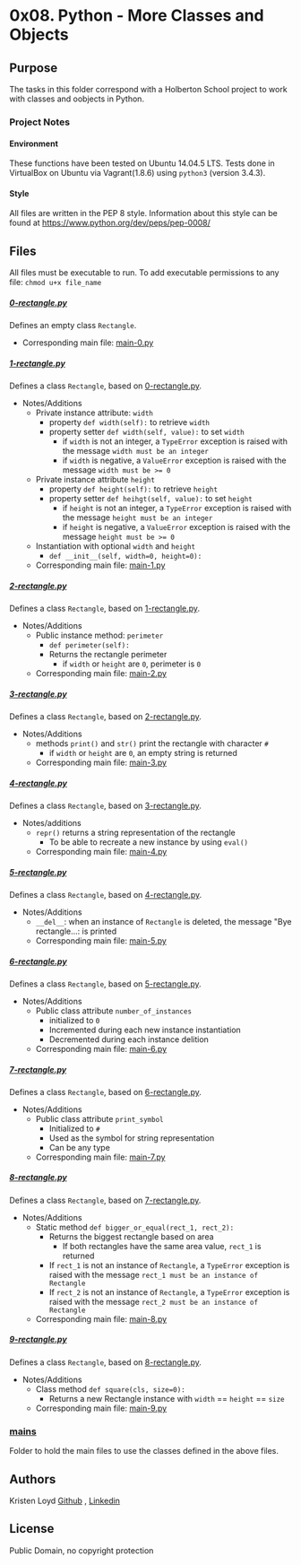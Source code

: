 # 0x08. Python - More Classes and Objects

## Purpose
The tasks in this folder correspond with a Holberton School project to work with classes and oobjects in Python. 

### Project Notes
#### Environment
These functions have been tested on Ubuntu 14.04.5 LTS.
Tests done in VirtualBox on Ubuntu via Vagrant(1.8.6) using `python3` (version 3.4.3).

#### Style
All files are written in the PEP 8 style.
Information about this style can be found at https://www.python.org/dev/peps/pep-0008/

## Files
All files must be executable to run. To add executable permissions to any file: `chmod u+x file_name`

##### [0-rectangle.py](0-rectangle.py)
Defines an empty class `Rectangle`.
* Corresponding main file: [main-0.py](mains/main-0.py)

##### [1-rectangle.py](1-rectangle.py)
Defines a class `Rectangle`, based on [0-rectangle.py](0-rectangle.py).
* Notes/Additions
  * Private instance attribute: `width`
    * property `def width(self):` to retrieve `width`
    * property setter `def width(self, value):` to set `width`
      * if `width` is not an integer, a `TypeError` exception is raised with the message `width must be an integer`
      * if `width` is negative, a `ValueError` exception is raised with the message `width must be >= 0`
  * Private instance attribute `height`
    * property `def height(self):` to retrieve `height`
    * property setter `def heihgt(self, value):` to set `height`
      * if `height` is not an integer, a `TypeError` exception is raised with the message `height must be an integer`
      * if `height` is negative, a `ValueError` exception is raised with the message `height must be >= 0`
  * Instantiation with optional `width` and `height`
    * `def __init__(self, width=0, height=0):`
  * Corresponding main file: [main-1.py](mains/main-1.py)

##### [2-rectangle.py](2-rectangle.py)
Defines a class `Rectangle`, based on [1-rectangle.py](1-rectangle.py).
* Notes/Additions
  * Public instance method: `perimeter`
    * `def perimeter(self):`
    * Returns the rectangle perimeter
      * if `width` or `height` are `0`, perimeter is `0`
  * Corresponding main file: [main-2.py](mains/main-2.py)

##### [3-rectangle.py](3-rectangle.py)
Defines a class `Rectangle`, based on [2-rectangle.py](2-rectangle.py).
* Notes/Additions
  * methods `print()` and `str()` print the rectangle with character `#`
    * if `width` or `height` are `0`, an empty string is returned
  * Corresponding main file: [main-3.py](mains/main-3.py)

##### [4-rectangle.py](4-rectangle.py)
Defines a class `Rectangle`, based on [3-rectangle.py](3-rectangle.py).
* Notes/additions
  * `repr()` returns a string representation of the rectangle
    * To be able to recreate a new instance by using `eval()`
  * Corresponding main file: [main-4.py](mains/main-4.py)

##### [5-rectangle.py](5-rectangle.py)
Defines a class `Rectangle`, based on [4-rectangle.py](4-rectangle.py).
* Notes/Additions
  * `__del__`: when an instance of `Rectangle` is deleted, the message "Bye rectangle...: is printed
  * Corresponding main file: [main-5.py](mains/main-5.py)

##### [6-rectangle.py](6-rectangle.py)
Defines a class `Rectangle`, based on [5-rectangle.py](5-rectangle.py).
* Notes/Additions
  * Public class attribute `number_of_instances`
    * initialized to `0`
    * Incremented during each new instance instantiation
    * Decremented during each instance delition
  * Corresponding main file: [main-6.py](mains/main-6.py)

##### [7-rectangle.py](7-rectangle.py)
Defines a class `Rectangle`, based on [6-rectangle.py](6-rectangle.py).
* Notes/Additions
  * Public class attribute `print_symbol`
    * Initialized to `#`
    * Used as the symbol for string representation
    * Can be any type
  * Corresponding main file: [main-7.py](mains/main-7.py)
  
##### [8-rectangle.py](8-rectangle.py)
Defines a class `Rectangle`, based on [7-rectangle.py](7-rectangle.py).
* Notes/Additions
  * Static method `def bigger_or_equal(rect_1, rect_2):`
    * Returns the biggest rectangle based on area
      * If both rectangles have the same area value, `rect_1` is returned
    * If `rect_1` is not an instance of `Rectangle`, a `TypeError` exception is raised with the message `rect_1 must be an instance of Rectangle`
    * If `rect_2` is not an instance of `Rectangle`, a `TypeError` exception is raised with the message `rect_2 must be an instance of Rectangle`
  * Corresponding main file: [main-8.py](mains/main-8.py)

##### [9-rectangle.py](9-rectangle.py)
Defines a class `Rectangle`, based on [8-rectangle.py](8-rectangle.py).
* Notes/Additions
  * Class method `def square(cls, size=0):`
    * Returns a new Rectangle instance with `width` == `height` == `size`
  * Corresponding main file: [main-9.py](mains/main-9.py)

### [mains](mains)
Folder to hold the main files to use the classes defined in the above files.


## Authors
Kristen Loyd        <a href='https://github.com/KRLoyd'>Github</a> ,  <a href='https://www.linkedin.com/in/kristen-loyd-34984a92/'>Linkedin</a>

## License
Public Domain, no copyright protection

